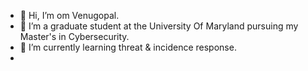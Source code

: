 - 👋 Hi, I’m om Venugopal.
- 👀 I’m a graduate student at the University Of Maryland pursuing my Master's in Cybersecurity. 
- 🌱 I’m currently learning threat & incidence response.
-
<!---
Om-Vg/Om-Vg is a ✨ special ✨ repository because its `README.md` (this file) appears on your GitHub profile.
You can click the Preview link to take a look at your changes.
--->
